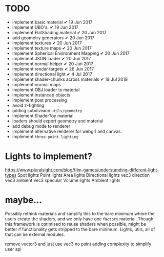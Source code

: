 TODO
======

* implement basic material                      ✔   19 Jun 2017
* implement UBO's.                              ✔   19 Jun 2017
* implement FlatShading material                ✔   20 Jun 2017
* add geometry generators                       ✔   20 Jun 2017
* implement textures                            ✔   20 Jun 2017
* implement texture maps                        ✔   20 Jun 2017
* implement Spherical Environment Mapping       ✔   20 Jun 2017
* implement JSON loader                         ✔   20 Jun 2017
* implement normal helper                       ✔   20 Jun 2017
* implement render targets                      ✔   26 Jun 2017
* implement directional light                   ✔   4 Jul 2017
* implement shader-chunks across materials      ✔   19 Jul 2019
* implement normal maps
* implement OBJ loader to material
* implement instanced objects
* implement post processing
* avoid z-fighting
* adding subdivision `utils/geometry`
* implement ShaderToy material
* loaders should export geometry and material
* add debug mode to renderer
* implement alternative renderer for webgl1 and canvas.
* implement `three-point lighting`


# Lights to implement?
https://www.pluralsight.com/blog/film-games/understanding-different-light-types
Spot lights
Point lights
Area lights
Directional lights
    vec3 direction
    vec3 ambient
    vec3 specular
Volume lights
Ambient lights

# maybe...
Possibly rethink materials and simplify this to the bare minimum where the users create the shaders, and we only have one `factory` material.
Though this framework is optimised to reuse shaders when possible, might be better if functionality gets stripped to the bare minimum.
Lights, utils, all of that can be external modules.

remove vector3 and just use vec3 no point adding complexity to simplify user api
